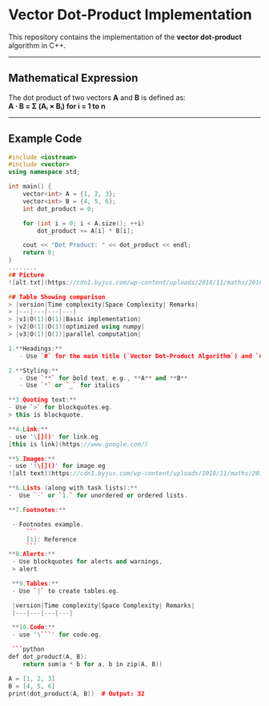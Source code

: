 ﻿# Vector Dot-Product Implementation

This repository contains the implementation of the **vector dot-product** algorithm in C++.

---

## Mathematical Expression
The dot product of two vectors **A** and **B** is defined as:  
**A ⋅ B = Σ (Aᵢ × Bᵢ) for i = 1 to n**

---

## Example Code
```cpp
#include <iostream>
#include <vector>
using namespace std;

int main() {
    vector<int> A = {1, 2, 3};
    vector<int> B = {4, 5, 6};
    int dot_product = 0;

    for (int i = 0; i < A.size(); ++i)
        dot_product += A[i] * B[i];

    cout << "Dot Product: " << dot_product << endl;
    return 0;
}
........
## Picture
![alt.txt](https://cdn1.byjus.com/wp-content/uploads/2018/11/maths/2016/06/02115120/Dot-Product-Of-Vectors.jpg)

## Table Showing comparison
> |version|Time complexity|Space Complexity| Remarks|
> |---|---|---|---|
> |v1|O(1)|O(1)|Basic implementation|
> |v2|O(1)|O(1)|optimized using numpy|
> |v3|O(1)|O(1)|parallel computation|

1.**Headings:**
   - Use `#` for the main title (`Vector Dot-Product Algorithm`) and `##` for subsections like `Mathematical Expression`, `Example Code`, `Diagram`, etc.

2.**Styling:**
   - Use `**` for bold text, e.g., **A** and **B**
   - Use `*` or `_` for italics

**3.Quoting text:**
- Use `>` for blockquotes.eg.
> this is blockquote.

**4.Link:**
- use '\[]()' for link.eg
[this is link](https://www.google.com/)

**5.Images:**
- use '!\[]()' for image.eg
![alt text](https://cdn1.byjus.com/wp-content/uploads/2018/11/maths/2016/06/02115120/Dot-Product-Of-Vectors.jpg)

**6.Lists (along with task lists):**
-  Use `-` or `1.` for unordered or ordered lists.

**7.Footnotes:**

 - Footnotes example.
     ```
     [1]: Reference
     ```
**8.Alerts:**
 - Use blockquotes for alerts and warnings,
 > alert

 **9.Tables:**
 - Use `|` to create tables.eg.

 |version|Time complexity|Space Complexity| Remarks|
 |---|---|---|---|

 **10.Code:**
 - use '\```' for code.eg.

 ```python
def dot_product(A, B):
    return sum(a * b for a, b in zip(A, B))

A = [1, 2, 3]
B = [4, 5, 6]
print(dot_product(A, B))  # Output: 32
```

